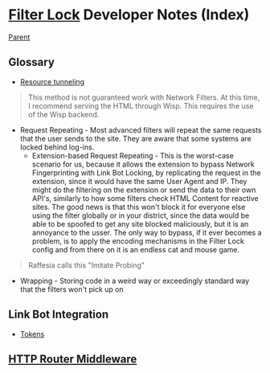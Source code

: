 # [Filter Lock](./What%20the%20Filter%20Lock%20middleware%20does.md) Developer Notes (Index)

[Parent](../../README.md)

## Glossary

- [Resource tunneling](./Resource%20Tunneling.md)

> This method is not guaranteed work with Network Filters. At this time, I recommend serving the HTML through Wisp. This requires the use of the Wisp backend.

- Request Repeating - Most advanced filters will repeat the same requests that the user sends to the site. They are aware that some systems are locked behind log-ins.
  - Extension-based Request Repeating - This is the worst-case scenario for us, because it allows the extension to bypass Network Fingerprinting with Link Bot Locking, by replicating the request in the extension, since it would have the same User Agent and IP. They might do the filtering on the extension or send the data to their own API's, similarly to how some filters check HTML Content for reactive sites. The good news is that this won't block it for everyone else using the filter globally or in your district, since the data would be able to be spoofed to get any site blocked maliciously, but it is an annoyance to the usser. The only way to bypass, if it ever becomes a problem, is to apply the encoding mechanisms in the Filter Lock config and from there on it is an endless cat and mouse game.

> Raffesia calls this "Imitate Probing"

- Wrapping - Storing code in a weird way or exceedingly standard way that the filters won't pick up on

## Link Bot Integration

- [Tokens](./Dispenser%20Locking’s%20Tokens.md)

## [HTTP Router Middleware](./What%20the%20Filter%20Lock%20middleware%20does.md)

